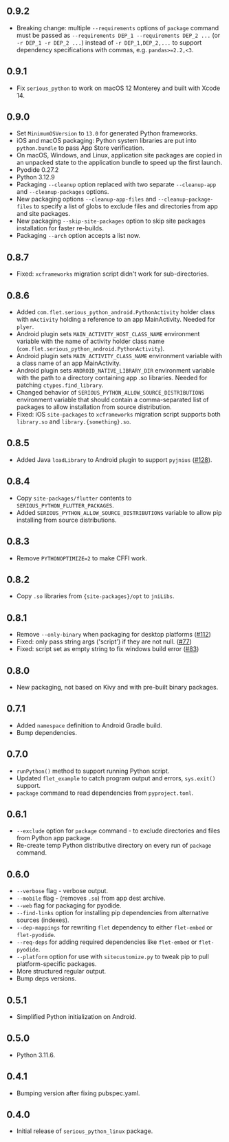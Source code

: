 ## 0.9.2

* Breaking change: multiple `--requirements` options of `package` command must be passed as `--requirements DEP_1 --requirements DEP_2 ...` (or `-r DEP_1 -r DEP_2 ...`) instead of `-r DEP_1,DEP_2,...` to support dependency specifications with commas, e.g. `pandas>=2.2,<3`.

## 0.9.1

* Fix `serious_python` to work on macOS 12 Monterey and built with Xcode 14.

## 0.9.0

* Set `MinimumOSVersion` to `13.0` for generated Python frameworks.
* iOS and macOS packaging: Python system libraries are put into `python.bundle` to pass App Store verification.
* On macOS, Windows, and Linux, application site packages are copied in an unpacked state to the application bundle to speed up the first launch.
* Pyodide 0.27.2
* Python 3.12.9
* Packaging `--cleanup` option replaced with two separate `--cleanup-app` and `--cleanup-packages` options.
* New packaging options `--cleanup-app-files` and `--cleanup-package-files` to specify a list of globs to exclude files and directories from app and site packages.
* New packaging `--skip-site-packages` option to skip site packages installation for faster re-builds.
* Packaging `--arch` option accepts a list now.

## 0.8.7

* Fixed: `xcframeworks` migration script didn't work for sub-directories.

## 0.8.6

* Added `com.flet.serious_python_android.PythonActivity` holder class with `mActivity` holding a reference to an app MainActivity. Needed for `plyer`.
* Android plugin sets `MAIN_ACTIVITY_HOST_CLASS_NAME` environment variable with the name of activity holder class name (`com.flet.serious_python_android.PythonActivity`).
* Android plugin sets `MAIN_ACTIVITY_CLASS_NAME` environment variable with a class name of an app MainActivity.
* Android plugin sets `ANDROID_NATIVE_LIBRARY_DIR` environment variable with the path to a directory containing app .so libraries. Needed for patching `ctypes.find_library`.
* Changed behavior of `SERIOUS_PYTHON_ALLOW_SOURCE_DISTRIBUTIONS` environment variable that should contain a comma-separated list of packages to allow installation from source distribution.
* Fixed: iOS `site-packages` to `xcframeworks` migration script supports both `library.so` and `library.{something}.so`.

## 0.8.5

* Added Java `loadLibrary` to Android plugin to support `pyjnius` ([#128](https://github.com/flet-dev/serious-python/issues/128)).

## 0.8.4

* Copy `site-packages/flutter` contents to `SERIOUS_PYTHON_FLUTTER_PACKAGES`.
* Added `SERIOUS_PYTHON_ALLOW_SOURCE_DISTRIBUTIONS` variable to allow pip installing from source distributions.

## 0.8.3

* Remove `PYTHONOPTIMIZE=2` to make CFFI work.

## 0.8.2

* Copy `.so` libraries from `{site-packages}/opt` to `jniLibs`.

## 0.8.1

* Remove `--only-binary` when packaging for desktop platforms ([#112](https://github.com/flet-dev/serious-python/issues/112))
* Fixed: only pass string args ('script') if they are not null. ([#77](https://github.com/flet-dev/serious-python/issues/77))
* Fixed: script set as empty string to fix windows build error ([#83](https://github.com/flet-dev/serious-python/issues/83))

## 0.8.0

* New packaging, not based on Kivy and with pre-built binary packages.

## 0.7.1

* Added `namespace` definition to Android Gradle build.
* Bump dependencies.

## 0.7.0

* `runPython()` method to support running Python script.
* Updated `flet_example` to catch program output and errors, `sys.exit()` support.
* `package` command to read dependencies from `pyproject.toml`.

## 0.6.1

* `--exclude` option for `package` command - to exclude directories and files from Python app package.
* Re-create temp Python distributive directory on every run of `package` command.

## 0.6.0

* `--verbose` flag - verbose output.
* `--mobile` flag - (removes `.so`) from app dest archive.
* `--web` flag for packaging for pyodide.
* `--find-links` option for installing pip dependencies from alternative sources (indexes).
* `--dep-mappings` for rewriting `flet` dependency to either `flet-embed` or `flet-pyodide`.
* `--req-deps` for adding required dependencies like `flet-embed` or `flet-pyodide`.
* `--platform` option for use with `sitecustomize.py` to tweak pip to pull platform-specific packages.
* More structured regular output.
* Bump deps versions.

## 0.5.1

* Simplified Python initialization on Android.

## 0.5.0

* Python 3.11.6.

## 0.4.1

* Bumping version after fixing pubspec.yaml.

## 0.4.0

* Initial release of `serious_python_linux` package.